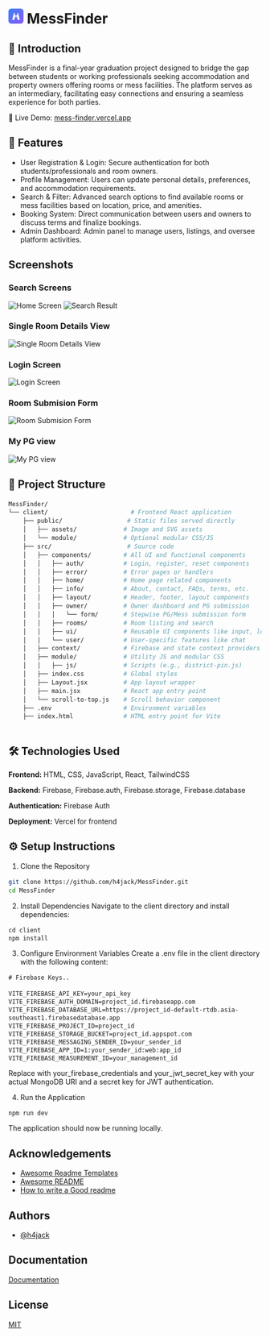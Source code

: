 ﻿# <img src="https://raw.githubusercontent.com/h4jack/MessFinder/refs/heads/dev/client/public/logo.svg" alt="Logo" height="30"/> MessFinder

## 🚀 Introduction

MessFinder is a final-year graduation project designed to bridge the gap between students or working professionals seeking accommodation and property owners offering rooms or mess facilities. The platform serves as an intermediary, facilitating easy connections and ensuring a seamless experience for both parties.

🔗 Live Demo: [mess-finder.vercel.app](https://mess-finder.vercel.app)

## 🧠 Features

- User Registration & Login: Secure authentication for both students/professionals and room owners.
- Profile Management: Users can update personal details, preferences, and accommodation requirements.
- Search & Filter: Advanced search options to find available rooms or mess facilities based on location, price, and amenities.
- Booking System: Direct communication between users and owners to discuss terms and finalize bookings.
- Admin Dashboard: Admin panel to manage users, listings, and oversee platform activities.

## Screenshots

### Search Screens
![Home Screen](https://github.com/user-attachments/assets/d310794b-dd75-4ec7-ab17-0fa8c04780a2)
![Search Result](https://github.com/user-attachments/assets/0112e9e2-d093-40e5-ac04-3556c4600d14)

### Single Room Details View
![Single Room Details View](https://github.com/user-attachments/assets/205c8bc2-6be9-4a1e-b815-ed104cca25cf)

### Login Screen
![Login Screen](https://github.com/user-attachments/assets/34dfaa71-c07c-442d-8d32-e9b5fef55ea9)

### Room Submision Form
![Room Submision Form](https://github.com/user-attachments/assets/fa44eadf-437f-4576-901f-fce975875d5d)

### My PG view
![My PG view](https://github.com/user-attachments/assets/78afb442-6b11-4db9-9bb6-9a41e3fb12a8)


## 📂 Project Structure
```bash
MessFinder/
└── client/                       # Frontend React application
    ├── public/                  # Static files served directly
    │   ├── assets/             # Image and SVG assets
    │   └── module/             # Optional modular CSS/JS
    ├── src/                     # Source code
    │   ├── components/         # All UI and functional components
    │   │   ├── auth/           # Login, register, reset components
    │   │   ├── error/          # Error pages or handlers
    │   │   ├── home/           # Home page related components
    │   │   ├── info/           # About, contact, FAQs, terms, etc.
    │   │   ├── layout/         # Header, footer, layout components
    │   │   ├── owner/          # Owner dashboard and PG submission
    │   │   │   └── form/       # Stepwise PG/Mess submission form
    │   │   ├── rooms/          # Room listing and search
    │   │   ├── ui/             # Reusable UI components like input, logo
    │   │   └── user/           # User-specific features like chat
    │   ├── context/            # Firebase and state context providers
    │   ├── module/             # Utility JS and modular CSS
    │   │   ├── js/             # Scripts (e.g., district-pin.js)
    │   ├── index.css           # Global styles
    │   ├── Layout.jsx          # App layout wrapper
    │   ├── main.jsx            # React app entry point
    │   └── scroll-to-top.js    # Scroll behavior component
    ├── .env                    # Environment variables
    ├── index.html              # HTML entry point for Vite
    
```
## 🛠️ Technologies Used
**Frontend:** HTML, CSS, JavaScript, React, TailwindCSS

**Backend:** Firebase, Firebase.auth, Firebase.storage, Firebase.database

**Authentication:** Firebase Auth

**Deployment:** Vercel for frontend

## ⚙️ Setup Instructions

1. Clone the Repository
```bash
git clone https://github.com/h4jack/MessFinder.git
cd MessFinder
```
2. Install Dependencies
Navigate to the client directory and install dependencies:

```
cd client
npm install
```

3. Configure Environment Variables
Create a .env file in the client directory with the following content:

```env
# Firebase Keys..

VITE_FIREBASE_API_KEY=your_api_key
VITE_FIREBASE_AUTH_DOMAIN=project_id.firebaseapp.com
VITE_FIREBASE_DATABASE_URL=https://project_id-default-rtdb.asia-southeast1.firebasedatabase.app
VITE_FIREBASE_PROJECT_ID=project_id
VITE_FIREBASE_STORAGE_BUCKET=project_id.appspot.com
VITE_FIREBASE_MESSAGING_SENDER_ID=your_sender_id
VITE_FIREBASE_APP_ID=1:your_sender_id:web:app_id
VITE_FIREBASE_MEASUREMENT_ID=your_management_id
```
Replace with your_firebase_credentials and your_jwt_secret_key with your actual MongoDB URI and a secret key for JWT authentication.

4. Run the Application

```bash
npm run dev
```

The application should now be running locally.


## Acknowledgements

 - [Awesome Readme Templates](https://awesomeopensource.com/project/elangosundar/awesome-README-templates)
 - [Awesome README](https://github.com/matiassingers/awesome-readme)
 - [How to write a Good readme](https://bulldogjob.com/news/449-how-to-write-a-good-readme-for-your-github-project)


## Authors

- [@h4jack](https://www.github.com/h4jack)


## Documentation

[Documentation](https://mess-finder.vercel.app/info/docs/)


## License

[MIT](https://choosealicense.com/licenses/mit/)
